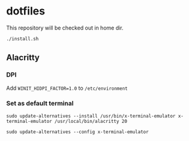 # dotfiles

This repository will be checked out in home dir.

```sh
./install.sh
```

## Alacritty

### DPI

Add `WINIT_HIDPI_FACTOR=1.0` to `/etc/environment`

### Set as default terminal

```shell
sudo update-alternatives --install /usr/bin/x-terminal-emulator x-terminal-emulator /usr/local/bin/alacritty 20

sudo update-alternatives --config x-terminal-emulator
```